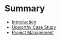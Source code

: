 # Summary

* [Introduction](README.md)
* [Upworthy Case Study](upworthy_case_study.md)
* [Project Management](project_management.md)

